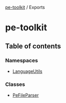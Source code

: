 [pe-toolkit](README.md) / Exports

# pe-toolkit

## Table of contents

### Namespaces

- [LanguageUtils](modules/LanguageUtils.md)

### Classes

- [PeFileParser](classes/PeFileParser.md)
